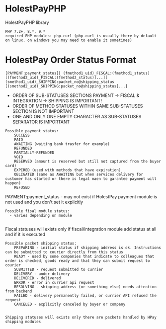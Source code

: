 # HolestPayPHP
 HolestPayPHP library
 ```shell
PHP 7.2+, 8.*, 9.*
required PHP modules: php-curl (php-curl is usually there by default on linux, on windows you may need to enable it sometimes)
```

# HolestPay Order Status Format

```shell
[PAYMENT:payment_status][ (fmethod1_uid)_FISCAL:(fmethod1_status) [(fmethod2_uid)_FISCAL:(fmethod2_status)]...][ (smethod1_uid)_SHIPPING:packet_no@shipping_status [(smethod2_uid)_SHIPPING:packet_no@shipping_status]...]
```

* ORDER OF SUB-STATUSES SECTIONS PAYMENT -> FISCAL & INTEGRATION  ->  SHIPPING IS IMPORTANT! 
* ORDER OF METHOD STATUSES WITHIN SAME SUB-STATUSES SECTION IS NOT IMPORTANT
* ONE AND ONLY ONE EMPTY CHARACTER AS SUB-STATUSES SEPARATOR IS IMPORTANT 

```shell
Possible payment status:
    SUCCESS
    PAID
    AWAITING (waiting bank trasfer for example)
    REFUNDED
    PARTIALLY-REFUNDED
    VOID
    RESERVED (amount is reserved but still not captured from the buyer card)
    EXPIRED (used with methods that have expiration)
    OBLIGATED (same as AWAITING but when services delivery for customer has started or there is legal maen to garantee payment will happen)
    REFUSED
```
 PAYMENT:payment_status - may not exist if HolestPay payment module is not used and you don't set it explicitly     

```shell
Possible fisal module status:
  - varies depending on module
    
```
Fiscal statuses will exists only if fiscal/integration module add status at all and if it is executed

```shell
Possible packet shipping status: 
    PREPARING - initial status if shipping address is ok. Instructions can be submitted to courier directly from this status
    READY - used by some companies that indicate to colleagues that order is checked, goods ready and that they can submit request to courier
    SUBMITTED - request submitted to currier
    DELIVERY - under delivery
    DELIVERED - delivered
    ERROR - error in currier api request
    RESOLVING - shipping address (or something else) needs attention from backend
    FAILED - delivery permanently failed, or currier API refused the request
    CANCELED - explicitly canceled by buyer or company
    
```
    Shipping statuses will exists only there are packets handled by HPay shipping modules

    